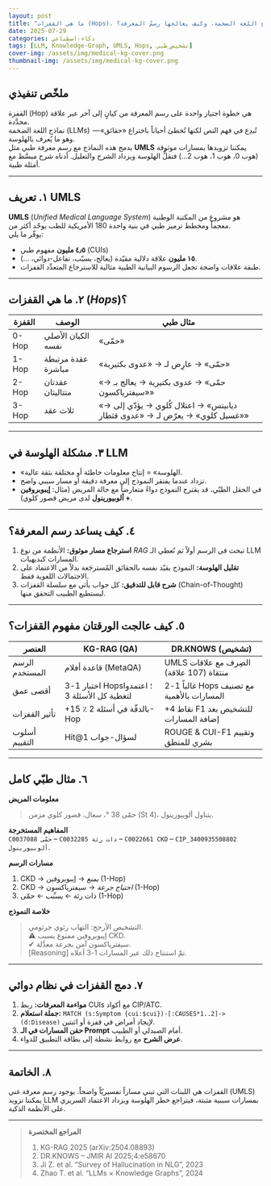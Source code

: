 ```yaml
---
layout: post
title: "ما هي القفزات (Hops)، لماذا «تَهْلُس» نماذج اللغة الضخمة، وكيف يعالجها رسمُ المعرفة؟"
date: 2025-07-29
categories: ذكاء-اصطناعي
tags: [LLM, Knowledge-Graph, UMLS, Hops, تشخيص_طبي]
cover-img: /assets/img/medical-kg-cover.png
thumbnail-img: /assets/img/medical-kg-cover.png
---
```


## ملخّص تنفيذي
القفزة (Hop) هي خطوة اجتياز واحدة على رسم المعرفة من كيانٍ إلى آخر عبر علاقة محدَّدة.  
نماذج اللغة الضخمة (LLMs) تُبدِع في فهم النص لكنها تُخطئ أحياناً باختراع «حقائق» — وهو ما يُعرف بالهلوسة.  
بدمج هذه النماذج مع رسم معرفة طبي مثل **UMLS** يمكننا تزويدها بمسارات موثوقة (هوب 0، هوب 1، هوب 2…) فتقلُّ الهلوسة ويزداد الشرح والتعليل. أدناه شرح مبسَّط مع أمثلة طبية.

---

## ١. تعريف UMLS
**UMLS** ‎(*Unified Medical Language System*) هو مشروع من المكتبة الوطنية الأمريكية للطب يوحّد أكثر من ‎180‎ معجماً ومخطط ترميز طبي في بنية واحدة.  
يوفّر ما يلي:

* **٤٫٥ مليون** مفهوم طبي (CUIs)  
* **١٥ مليون** علاقة دلالية مقيّدة (يعالج، يسبّب، تفاعل-دوائي، …).  
* طبقة علاقات واضحة تجعل الرسوم البيانية الطبية مثالية للاسترجاع المتعدِّد القفزات.

---

## ٢. ما هي القفزات (*Hops*)؟
| القفزة | الوصف | مثال طبي |
|--------|-------|----------|
| 0-Hop  | الكيان الأصلي نفسه | «حمّى» |
| 1-Hop  | عقدة مرتبطة مباشرة | «حمّى» → عارِض لـ → «عدوى بكتيرية» |
| 2-Hop  | عقدتان متتاليتان | «حمّى» → عدوى بكتيرية → يعالج بـ → «سيفترياكسون» |
| 3-Hop  | ثلاث عقد | «ديابيتس» → اعتلال كُلوي → يؤدّي إلى → «غسيل كلوي» → يعرّض لـ → «عدوى قثطار» |

---

## ٣. مشكلة الهلوسة في LLM
* «الهلوسة» = إنتاج معلومات خاطئة أو مختلقة بثقة عالية.  
* تزداد عندما يفتقر النموذج إلى معرفة دقيقة أو مسار سببي واضح.  
* في الحقل الطبّي، قد يقترح النموذج دواءً متعارضاً مع حالة المريض (مثال: **إيبوبروفين + ألوبيورينول** لدى مريض قصور كلوي).

---

## ٤. كيف يساعد رسم المعرفة؟
1. **استرجاع مسار موثوق:** الأنظمة من نوع *RAG* تبحث في الرسم أولاً ثم تُعطي الـ LLM المسارات كبديهيات.  
2. **تقليل الهلوسة:** النموذج يقيّد نفسه بالحقائق المُسترجَعة بدلاً من الاعتماد على الاحتمالات اللغوية فقط.  
3. **شرح قابل للتدقيق:** كل جواب يأتي مع سلسلة القفزات (Chain-of-Thought) ليستطيع الطبيب التحقق منها.

---

## ٥. كيف عالجت الورقتان مفهوم القفزات؟
| العنصر | **KG-RAG (QA)** | **DR.KNOWS (تشخيص)** |
|--------|-----------------|----------------------|
| الرسم المستخدم | قاعدة أفلام (MetaQA) | UMLS الصِرف مع علاقات منتقاة (107 علاقة) |
| أقصى عمق | اختبار 1-3 Hops؛ اعتمدوا ‎3‎ لتغطية كل الأسئلة | غالباً 1-2 Hops مع تصنيف المسارات بالأهمية |
| تأثير القفزات | +15 ٪ بالدقّة في أسئلة 2-Hop | +4 نقاط F1 للتشخيص بعد إضافة المسارات |
| أسلوب التقييم | Hit@1 لسؤال-جواب | ROUGE & CUI-F1 وتقييم بشري للمنطق |

---

## ٦. مثال طبّي كامل

**معلومات المريض**  
> حمّى 38 °، سعال، قصور كلوي مزمن (St 4)، يتناول ألوبيورينول.

**المفاهيم المستخرجة**  
`C0037088 حمّى` – `C0032285 ذات رئة` – `C0022661 CKD` – `CIP_3400935508802 ألوبيورينول`.

**مسارات الرسم**  
1. CKD → *يمنع* → إيبوبروفين (1-Hop)  
2. CKD → *احتياج جرعة* → سيفترياكسون (1-Hop)  
3. ذات رئة ← *يسبِّب* ← حمّى (1-Hop)  

**خلاصة النموذج**  
> التشخيص الأرجح: التهاب رئوي جرثومي.  
> ⚠︎ إيبوبروفين ممنوع بسبب CKD.  
> ✔ سيفترياكسون آمن بجرعة معدَّلة.  
> [Reasoning] تمّ استنتاج ذلك عبر المسارات 1-3 أعلاه.

---

## ٧. دمج القفزات في نظام دوائي 
1. **مواءمة المعرفات:** ربط CUIs مع أكواد CIP/ATC.  
2. **جملة استعلام:** `MATCH (s:Symptom {cui:$cui})-[:CAUSES*1..2]->(d:Disease)` لإيجاد أمراض في قفزة أو اثنتين.  
3. **حقن المسارات في الـ Prompt** أمام الصيدلي أو الطبيب.  
4. **عرض الشرح** مع روابط نشطة إلى بطاقة التطبيق للدواء.

---

## ٨. الخاتمة
القفزات هي اللبنات التي تبني مساراً تفسيريّاً واضحاً. بوجود رسم معرفة غني (UMLS) يمكننا تزويد LLM بمسارات سببية مثبتة، فيتراجع خطر الهلوسة ويزداد الاعتماد السريري على الأنظمة الذكية.

---

> **المراجع المختصرة**  
> 1. KG-RAG 2025 (arXiv:2504.08893)  
> 2. DR.KNOWS – JMIR AI 2025;4:e58670  
> 3. Ji Z. et al. “Survey of Hallucination in NLG”, 2023  
> 4. Zhao T. et al. “LLMs × Knowledge Graphs”, 2024  

